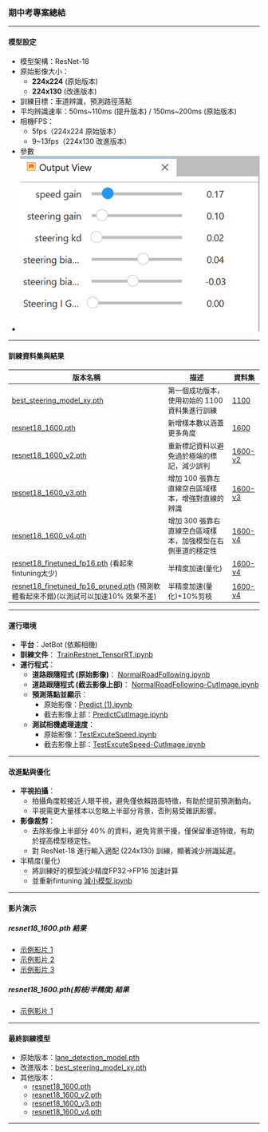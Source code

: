 
### 期中考專案總結

---

#### 模型設定

- 模型架構：ResNet-18
- 原始影像大小：
  - **224x224** (原始版本)
  - **224x130** (改進版本)
- 訓練目標：車道辨識，預測路徑落點
- 平均辨識速率：50ms~110ms (提升版本) / 150ms~200ms (原始版本)
- 相機FPS：
  - 5fps（224x224 原始版本）
  - 9~13fps（224x130 改進版本）
- 參數
- ![image.png](image.png)
---

#### 訓練資料集與結果

| 版本名稱                                                                                                                     | 描述                               | 資料集                      |
|--------------------------------------------------------------------------------------------------------------------------|----------------------------------|-----------------------------|
| [best_steering_model_xy.pth](Midterm%2FResult%2Fbest_steering_model_xy.pth)                                              | 第一個成功版本，使用初始的 1100 資料集進行訓練       | [1100](Midterm/Train/1100)          |
| [resnet18_1600.pth](Midterm%2FResult%2Fresnet18_1600.pth)                                                                | 新增樣本數以涵蓋更多角度                     | [1600](Midterm/Train/1600)          |
| [resnet18_1600_v2.pth](Midterm%2FResult%2Fresnet18_1600_v2.pth)                                                          | 重新標記資料以避免過於極端的標記，減少誤判            |    [1600-v2](Midterm%2FTrain%2F1600-v2)     |
| [resnet18_1600_v3.pth](Midterm%2FResult%2Fresnet18_1600_v3.pth)                                                          | 增加 100 張靠左直線空白區域樣本，增強對直線的辨識      |    [1600-v3](Midterm%2FTrain%2F1600-v3)     |
| [resnet18_1600_v4.pth](Midterm%2FResult%2Fresnet18_1600_v4.pth)                                                          | 增加 300 張靠右直線空白區域樣本，加強模型在右側車道的穩定性 | [1600-v4](Midterm%2FTrain%2F1600-v4)        |
| [resnet18_finetuned_fp16.pth](Midterm%2FResult%2Fresnet18_finetuned_fp16.pth) (看起來fintuning太少)                           | 半精度加速(量化)                        |  [1600-v4](Midterm%2FTrain%2F1600-v4)      |
| [resnet18_finetuned_fp16_pruned.pth](Midterm%2FResult%2Fresnet18_finetuned_fp16_pruned.pth) (預測軟體看起來不錯)(以測試可以加速10% 效果不差) | 半精度加速(量化)+10%剪枝                  |  [1600-v4](Midterm%2FTrain%2F1600-v4)      |

---

#### 運行環境

- **平台**：JetBot (依賴相機)
- **訓練文件**： [TrainRestnet_TensorRT.ipynb](Midterm/Train/TrainRestnet_TensorRT.ipynb)
- **運行程式**：
  - **道路跟隨程式 (原始影像)**： [NormalRoadFollowing.ipynb](Midterm/Result/ipynb/NormalRoadFollowing.ipynb)
  - **道路跟隨程式 (截去影像上部)**： [NormalRoadFollowing-CutImage.ipynb](Midterm/Result/ipynb/NormalRoadFollowing-CutImage.ipynb)
  - **預測落點並顯示**： 
    - 原始影像：[Predict (1).ipynb](Result/ipynb/Predict%20(1).ipynb)
    - 截去影像上部：[PredictCutImage.ipynb](Result/ipynb/PredictCutImage.ipynb)
  - **測試相機處理速度**：
    - 原始影像：[TestExcuteSpeed.ipynb](Result/ipynb/TestExcuteSpeed.ipynb)
    - 截去影像上部：[TestExcuteSpeed-CutImage.ipynb](Result/ipynb/TestExcuteSpeed-CutImage.ipynb)
---

#### 改進點與優化

- **平視拍攝**：
  - 拍攝角度較接近人眼平視，避免僅依賴路面特徵，有助於提前預測動向。
  - 平視需更大量樣本以忽略上半部分背景，否則易受雜訊影響。
- **影像裁剪**：
  - 去除影像上半部分 40% 的資料，避免背景干擾，僅保留車道特徵，有助於提高模型穩定性。
  - 對 ResNet-18 進行輸入適配 (224x130) 訓練，顯著減少辨識延遲。
- 半精度(量化)
  - 將訓練好的模型減少精度FP32->FP16 加速計算
  - 並重新fintuning [減小模型.ipynb](Midterm%2FTrain%2F%E6%B8%9B%E5%B0%8F%E6%A8%A1%E5%9E%8B.ipynb)
---

#### 影片演示
##### resnet18_1600.pth 結果
- [示例影片 1](https://youtube.com/shorts/N_F7avbfFk4?feature=share)
- [示例影片 2](https://youtube.com/shorts/S1-lvRKiw_E?feature=share)
- [示例影片 3](https://youtube.com/shorts/tDnq7fe2e6c?feature=share)
##### resnet18_1600.pth(剪枝/半精度) 結果
- [示例影片 1](https://youtube.com/shorts/TTU1k0pBeaM?feature=share)

---

#### 最終訓練模型

- 原始版本：[lane_detection_model.pth](Result/lane_detection_model.pth)
- 改進版本：[best_steering_model_xy.pth](Result/best_steering_model_xy.pth)
- 其他版本：
  - [resnet18_1600.pth](Result/resnet18_1600.pth)
  - [resnet18_1600_v2.pth](Result/resnet18_1600_v2.pth)
  - [resnet18_1600_v3.pth](Result/resnet18_1600_v3.pth)
  - [resnet18_1600_v4.pth](Result/resnet18_1600_v4.pth)

---
